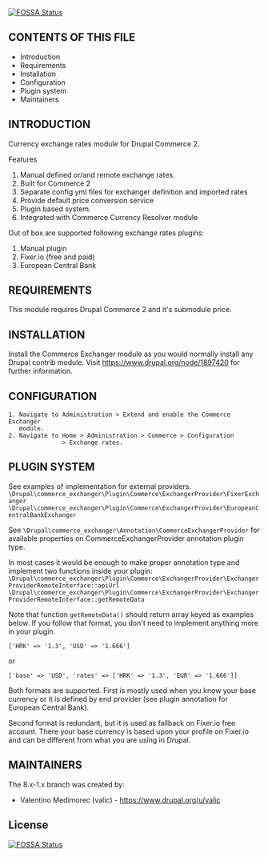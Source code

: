 [![FOSSA Status](https://app.fossa.com/api/projects/git%2Bgithub.com%2Fvalicm%2Fcommerce_exchanger.svg?type=shield)](https://app.fossa.com/projects/git%2Bgithub.com%2Fvalicm%2Fcommerce_exchanger?ref=badge_shield)

CONTENTS OF THIS FILE
---------------------

* Introduction
* Requirements
* Installation
* Configuration
* Plugin system
* Maintainers


INTRODUCTION
------------

Currency exchange rates module for Drupal Commerce 2.

Features
1. Manual defined or/and remote exchange rates.
2. Built for Commerce 2
3. Separate config yml files for exchanger definition and imported rates
4. Provide default price conversion service
5. Plugin based system.
6. Integrated with Commerce Currency Resolver module

Out of box are supported following exchange rates plugins:
1. Manual plugin
2. Fixer.io (free and paid)
3. European Central Bank


REQUIREMENTS
------------

This module requires Drupal Commerce 2 and it's submodule price.


INSTALLATION
------------

Install the Commerce Exchanger module as you would normally install
any Drupal contrib module.
Visit https://www.drupal.org/node/1897420 for further information.


CONFIGURATION
--------------

    1. Navigate to Administration > Extend and enable the Commerce Exchanger 
       module.
    2. Navigate to Home > Administration > Commerce > Configuration
                   > Exchange rates.


PLUGIN SYSTEM
--------------
See examples of implementation for external providers.
`\Drupal\commerce_exchanger\Plugin\Commerce\ExchangerProvider\FixerExchanger`
`\Drupal\commerce_exchanger\Plugin\Commerce\ExchangerProvider\EuropeanCentralBankExchanger`


See `\Drupal\commerce_exchanger\Annotation\CommerceExchangerProvider`
for available properties on CommerceExchangerProvider annotation plugin type.

In most cases it would be enough to make proper annotation type 
and implement two functions inside your plugin:
`\Drupal\commerce_exchanger\Plugin\Commerce\ExchangerProvider\ExchangerProviderRemoteInterface::apiUrl`
`\Drupal\commerce_exchanger\Plugin\Commerce\ExchangerProvider\ExchangerProviderRemoteInterface::getRemoteData`

Note that function `getRemoteData()` should return array keyed as examples 
below. If you follow that format, you don't need to implement anything more 
in your plugin.

```
['HRK' => '1.3', 'USD' => '1.666']
```

or 

```
['base' => 'USD', 'rates' => ['HRK' => '1.3', 'EUR' => '1.666']]
```

Both formats are supported. First is mostly used when you know your base 
currency or it is defined by end provider 
(see plugin annotation for European Central Bank).

Second format is redundant, but it is used as fallback on Fixer.io free account.
There your base currency is based upon your profile on Fixer.io and can be 
different from what you are using in Drupal.

MAINTAINERS
-----------

The 8.x-1.x branch was created by:

 * Valentino Medimorec (valic) - https://www.drupal.org/u/valic


## License
[![FOSSA Status](https://app.fossa.com/api/projects/git%2Bgithub.com%2Fvalicm%2Fcommerce_exchanger.svg?type=large)](https://app.fossa.com/projects/git%2Bgithub.com%2Fvalicm%2Fcommerce_exchanger?ref=badge_large)